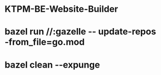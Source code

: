 # KTPM-BE-Website-Builder

# bazel run //:gazelle -- update-repos -from_file=go.mod

# bazel clean --expunge